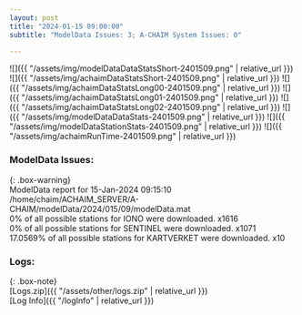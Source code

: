 ```yaml
---
layout: post
title: "2024-01-15 09:00:00"
subtitle: "ModelData Issues: 3; A-CHAIM System Issues: 0"

---
```


![]({{ "/assets/img/modelDataDataStatsShort-2401509.png" | relative_url }})
![]({{ "/assets/img/achaimDataStatsShort-2401509.png" | relative_url }})
![]({{ "/assets/img/achaimDataStatsLong00-2401509.png" | relative_url }})
![]({{ "/assets/img/achaimDataStatsLong01-2401509.png" | relative_url }})
![]({{ "/assets/img/achaimDataStatsLong02-2401509.png" | relative_url }})
![]({{ "/assets/img/modelDataDataStats-2401509.png" | relative_url }})
![]({{ "/assets/img/modelDataStationStats-2401509.png" | relative_url }})
![]({{ "/assets/img/achaimRunTime-2401509.png" | relative_url }})


### ModelData Issues:  
  
{: .box-warning}  
 ModelData report for 15-Jan-2024 09:15:10   
 /home/chaim/ACHAIM_SERVER/A-CHAIM/modelData/2024/015/09/modelData.mat   
 0% of all possible stations for IONO were downloaded. x1616   
 0% of all possible stations for SENTINEL were downloaded. x1071   
 17.0569% of all possible stations for KARTVERKET were downloaded. x10   
  


### Logs:  
  
{: .box-note}  
[Logs.zip]({{ "/assets/other/logs.zip" | relative_url }})  
[Log Info]({{ "/logInfo" | relative_url }})  
